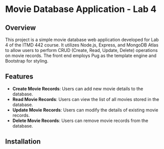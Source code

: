 # Movie Database Application - Lab 4

## Overview

This project is a simple movie database web application developed for Lab 4 of the ITMD 442 course. It utilizes Node.js, Express, and MongoDB Atlas to allow users to perform CRUD (Create, Read, Update, Delete) operations on movie records. The front end employs Pug as the template engine and Bootstrap for styling.

## Features

- **Create Movie Records**: Users can add new movie details to the database.
- **Read Movie Records**: Users can view the list of all movies stored in the database.
- **Update Movie Records**: Users can modify the details of existing movie records.
- **Delete Movie Records**: Users can remove movie records from the database.

## Installation
